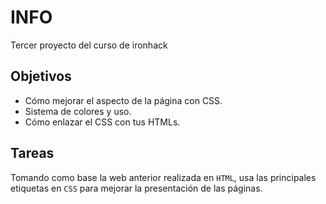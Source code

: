 # INFO

Tercer proyecto del curso de ironhack

## Objetivos

- Cómo mejorar el aspecto de la página con CSS.
- Sistema de colores y uso.
- Cómo enlazar el CSS con tus HTMLs.



## Tareas

Tomando como base la web anterior realizada en `HTML`, usa las principales etiquetas en `CSS` para mejorar la presentación de las páginas.